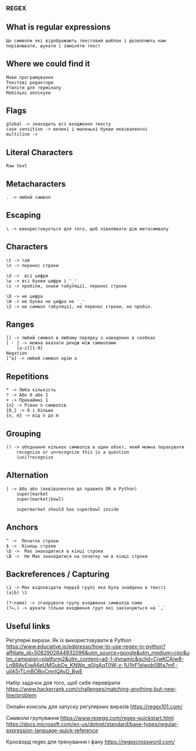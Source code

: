 ### REGEX 

## What is regular expressions 

    Це символи які відображають текстовий шаблон і дозволяють нам
    порівнювати, шукати і заміняти текст
 
## Where we could find it 

    Мови програмування
    Текстові редактори
    Утиліти для терміналу
    Мобільні аплікухи
    
    
## Flags

    global -> знаходить всі входження тексту
    case sensitive -> великі і маленькі букви еквівалентні
    multiline ->
    
    
## Literal Characters

    Raw text
    
    
## Metacharacters

    . -> любий символ
     
## Escaping 

    \ -> використовується для того, щоб нівелювати дію метасимволу
    
## Characters

    \t -> таб
    \n -> перенос строки

    \d ->  всі цифри
    \w -> всі букви цифри і '_'
    \s -> пробіли, знаки табуляції, перенос строки
    
    \D -> не цифра
    \W -> не буква не цифра не '_'
    \S -> не символ табуляції, не перенос строки, не пробіл.
    
## Ranges 

    [] -> любий символ в любому порядку з наведених в скобках
    [ - ] -> можна вказати рендж між символами
        [a-z][1-9]
    Negation
    [^a] -> любий символ крім а

## Repetitions 

    * -> Люба кількість
    ? -> Або 0 або 1
    + -> Принаймні 1
    {n} -> Рівно n символів
    {0,} -> 0 і більше
    {n, m} -> від n до m
    
## Grouping 
    () -> обєднання кількох символів в один обєкт, який можна порахувати 
        recognize or unrecognize this is a question
        (un)?recognize
        
## Alternation

    | -> Або або (еквівалентно до правила OR в Python)
        super|market
        super(market|bowl)
        
        supermarket should has superbowl inside
        
        
## Anchors

    ^ ->  Початок строки
    $ ->  Кінець строки
    \b ->  Має знаходитися в кінці строки
    \B ->  Не Має знаходитися на початку чи в кінці строки
    
    
## Backreferences / Capturing
 
    \1 -> Має відповідати першій групі яка була знайдена в тексті
    (a|b) \1
    
    (?:name) -> ігнорувати групу входження символів name
    (?=,) -> шукати тільки входження груп які закінчуються на `,`
    
## Useful links

Регулярні вирази. Як їх використовувати в Python
https://www.educative.io/edpresso/how-to-use-regex-in-python?affiliate_id=5082902844932096&utm_source=google&utm_medium=cpc&utm_campaign=platform2&utm_content=ad-1-dynamic&gclid=CjwKCAjw8-LnBRAyEiwA6eUMGubDs_KNWp_g0IgAqT0W-z-1U1hF1slwob0Bfa7mF-ulIA5rTLmBOBoCmrIQAvD_BwE

Набір задачок для того, щоб себе перевірити
https://www.hackerrank.com/challenges/matching-anything-but-new-line/problem

Онлайн консоль для запуску регулярних виразів
https://regex101.com/

Символи групування
https://www.rexegg.com/regex-quickstart.html
https://docs.microsoft.com/en-us/dotnet/standard/base-types/regular-expression-language-quick-reference

Кросворд regex для тренування і фану
https://regexcrossword.com/
